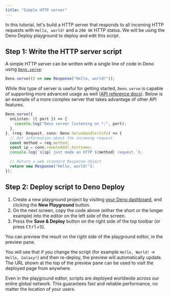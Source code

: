 ```yaml
---
title: "Simple HTTP server"
---
```


In this tutorial, let's build a HTTP server that responds to all incoming HTTP
requests with `Hello, world!` and a `200 OK` HTTP status. We will be using the
Deno Deploy playground to deploy and edit this script.

## Step 1: Write the HTTP server script

A simple HTTP server can be written with a single line of code in Deno using
[`Deno.serve`](https://deno.land/api?s=Deno.serve):

```js title="One-line HTTP server"
Deno.serve(() => new Response("Hello, world!"));
```

While this type of server is useful for getting started, `Deno.serve` is capable
of supporting more advanced usage as well
([API reference docs](https://deno.land/api?s=Deno.serve)). Below is an example
of a more complex server that takes advantage of other API features.

```ts title="More complex Hello World server"
Deno.serve({
  onListen: ({ port }) => {
    console.log("Deno server listening on *:", port);
  },
}, (req: Request, conn: Deno.ServeHandlerInfo) => {
  // Get information about the incoming request
  const method = req.method;
  const ip = conn.remoteAddr.hostname;
  console.log(`${ip} just made an HTTP ${method} request.`);

  // Return a web standard Response object
  return new Response("Hello, world!");
});
```

## Step 2: Deploy script to Deno Deploy

1. Create a new playground project by visiting
   [your Deno dashboard](https://dash.deno.com/account/overview), and clicking
   the **New Playground** button.
2. On the next screen, copy the code above (either the short or the longer
   example) into the editor on the left side of the screen.
3. Press the **Save & Deploy** button on the right side of the top toolbar (or
   press <kbd>Ctrl</kbd>+<kbd>S</kbd>).

You can preview the result on the right side of the playground editor, in the
preview pane.

You will see that if you change the script (for example `Hello, World!` ->
`Hello, Galaxy!`) and then re-deploy, the preview will automatically update. The
URL shown at the top of the preview pane can be used to visit the deployed page
from anywhere.

Even in the playground editor, scripts are deployed worldwide across our entire
global network. This guarantees fast and reliable performance, no matter the
location of your users.
